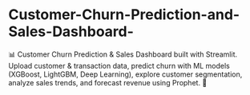 # Customer-Churn-Prediction-and-Sales-Dashboard-
📊 Customer Churn Prediction &amp; Sales Dashboard built with Streamlit. Upload customer &amp; transaction data, predict churn with ML models (XGBoost, LightGBM, Deep Learning), explore customer segmentation, analyze sales trends, and forecast revenue using Prophet. 🚀
